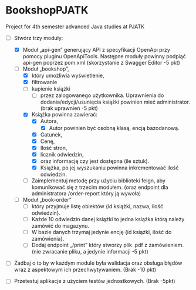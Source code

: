 # BookshopPJATK
Project for 4th semester advanced Java studies at PJATK
- [ ] Stwórz trzy moduły: 
  - [X] Moduł „api-gen” generujący API z specyfikacji OpenApi przy pomocy pluginu OpenApiTools. Następne moduły powinny 
  podpiąć api-gen poprzez pom.xml (skorzystanie z Swagger Editor -5 pkt)
  - [ ] Moduł „bookshop”, 
    - [X] który umożliwia wyświetlenie,
    - [X] filtrowanie 
    - [ ] kupienie książki 
      - [ ] przez zalogowanego użytkownika. Uprawnienia do dodania/edycji/usunięcia książki powinien mieć administrator. (brak uprawnień -5 pkt) 
    - [X] Książka powinna zawierać: 
      - [X] Autora, 
        - [X] Autor powinien być osobną klasą, encją bazodanową.
      - [X] Gatunek, 
      - [X] Cenę, 
      - [X] Ilość stron, 
      - [X] licznik odwiedzin, 
      - [X] oraz informację czy jest dostępna (ile sztuk).
      - [X] Książka, po jej wyszukaniu powinna inkrementować ilość odwiedzin. 
    - [ ] Zaimplementuj metodę przy użyciu biblioteki feign, aby komunikować się z trzecim modułem. (oraz endpoint dla 
    administratora /order-report który ją wywoła)  
  - [ ] Moduł „book-order” 
    - [ ] który przyjmuje listę obiektów {id książki, nazwa, ilość odwiedzin}. 
    - [ ] Każde 10 odwiedzin danej książki to jedna książka którą należy zamówić do magazynu.
    - [ ] W bazie danych trzymaj jedynie encję {id książki, ilość do zamówienia}. 
    - [ ] Dodaj endpoint „/print” który stworzy plik .pdf z zamówieniem. 
    (nie zwracanie pliku, a jedynie informacji -5 pkt) 
- [ ] Zadbaj o to by w każdym module była walidacja oraz obsługa błędów wraz z aspektowym ich przechwytywaniem.
(Brak  -10 pkt) 
- [ ] Przetestuj aplikacje z użyciem testów jednostkowych.
(Brak -5pkt) 

 